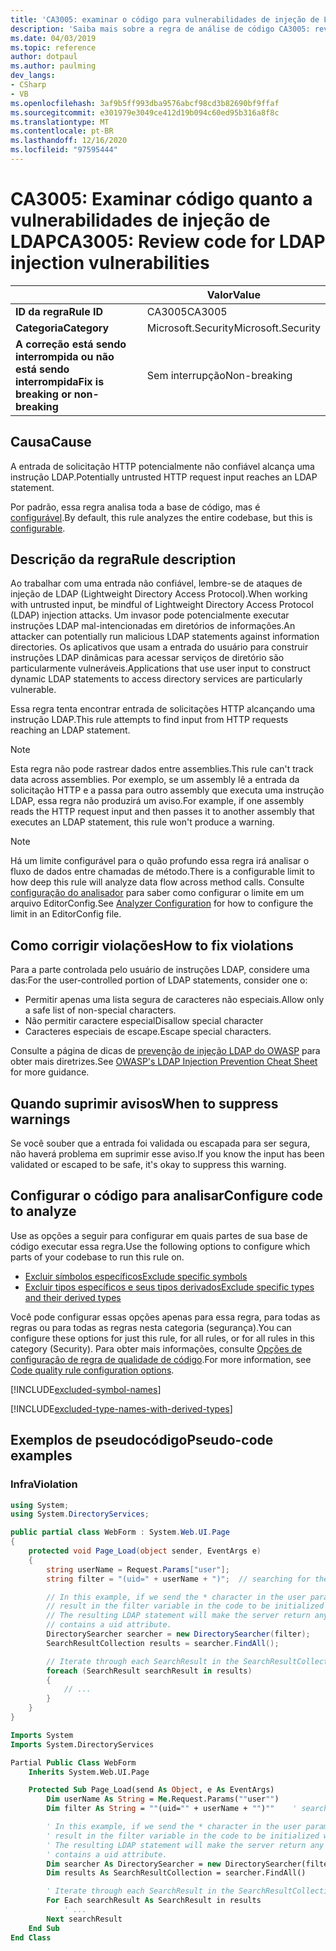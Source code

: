 ```yaml
---
title: 'CA3005: examinar o código para vulnerabilidades de injeção de LDAP (análise de código)'
description: 'Saiba mais sobre a regra de análise de código CA3005: revise o código para vulnerabilidades de injeção de LDAP'
ms.date: 04/03/2019
ms.topic: reference
author: dotpaul
ms.author: paulming
dev_langs:
- CSharp
- VB
ms.openlocfilehash: 3af9b5ff993dba9576abcf98cd3b82690bf9ffaf
ms.sourcegitcommit: e301979e3049ce412d19b094c60ed95b316a8f8c
ms.translationtype: MT
ms.contentlocale: pt-BR
ms.lasthandoff: 12/16/2020
ms.locfileid: "97595444"
---
```

# <a name="ca3005-review-code-for-ldap-injection-vulnerabilities"></a><span data-ttu-id="afb36-103">CA3005: Examinar código quanto a vulnerabilidades de injeção de LDAP</span><span class="sxs-lookup"><span data-stu-id="afb36-103">CA3005: Review code for LDAP injection vulnerabilities</span></span>

| | <span data-ttu-id="afb36-104">Valor</span><span class="sxs-lookup"><span data-stu-id="afb36-104">Value</span></span> |
|-|-|
| <span data-ttu-id="afb36-105">**ID da regra**</span><span class="sxs-lookup"><span data-stu-id="afb36-105">**Rule ID**</span></span> |<span data-ttu-id="afb36-106">CA3005</span><span class="sxs-lookup"><span data-stu-id="afb36-106">CA3005</span></span>|
| <span data-ttu-id="afb36-107">**Categoria**</span><span class="sxs-lookup"><span data-stu-id="afb36-107">**Category**</span></span> |<span data-ttu-id="afb36-108">Microsoft.Security</span><span class="sxs-lookup"><span data-stu-id="afb36-108">Microsoft.Security</span></span>|
| <span data-ttu-id="afb36-109">**A correção está sendo interrompida ou não está sendo interrompida**</span><span class="sxs-lookup"><span data-stu-id="afb36-109">**Fix is breaking or non-breaking**</span></span> |<span data-ttu-id="afb36-110">Sem interrupção</span><span class="sxs-lookup"><span data-stu-id="afb36-110">Non-breaking</span></span>|

## <a name="cause"></a><span data-ttu-id="afb36-111">Causa</span><span class="sxs-lookup"><span data-stu-id="afb36-111">Cause</span></span>

<span data-ttu-id="afb36-112">A entrada de solicitação HTTP potencialmente não confiável alcança uma instrução LDAP.</span><span class="sxs-lookup"><span data-stu-id="afb36-112">Potentially untrusted HTTP request input reaches an LDAP statement.</span></span>

<span data-ttu-id="afb36-113">Por padrão, essa regra analisa toda a base de código, mas é [configurável](#configure-code-to-analyze).</span><span class="sxs-lookup"><span data-stu-id="afb36-113">By default, this rule analyzes the entire codebase, but this is [configurable](#configure-code-to-analyze).</span></span>

## <a name="rule-description"></a><span data-ttu-id="afb36-114">Descrição da regra</span><span class="sxs-lookup"><span data-stu-id="afb36-114">Rule description</span></span>

<span data-ttu-id="afb36-115">Ao trabalhar com uma entrada não confiável, lembre-se de ataques de injeção de LDAP (Lightweight Directory Access Protocol).</span><span class="sxs-lookup"><span data-stu-id="afb36-115">When working with untrusted input, be mindful of Lightweight Directory Access Protocol (LDAP) injection attacks.</span></span> <span data-ttu-id="afb36-116">Um invasor pode potencialmente executar instruções LDAP mal-intencionadas em diretórios de informações.</span><span class="sxs-lookup"><span data-stu-id="afb36-116">An attacker can potentially run malicious LDAP statements against information directories.</span></span> <span data-ttu-id="afb36-117">Os aplicativos que usam a entrada do usuário para construir instruções LDAP dinâmicas para acessar serviços de diretório são particularmente vulneráveis.</span><span class="sxs-lookup"><span data-stu-id="afb36-117">Applications that use user input to construct dynamic LDAP statements to access directory services are particularly vulnerable.</span></span>

<span data-ttu-id="afb36-118">Essa regra tenta encontrar entrada de solicitações HTTP alcançando uma instrução LDAP.</span><span class="sxs-lookup"><span data-stu-id="afb36-118">This rule attempts to find input from HTTP requests reaching an LDAP statement.</span></span>

> [!NOTE]
> <span data-ttu-id="afb36-119">Esta regra não pode rastrear dados entre assemblies.</span><span class="sxs-lookup"><span data-stu-id="afb36-119">This rule can't track data across assemblies.</span></span> <span data-ttu-id="afb36-120">Por exemplo, se um assembly lê a entrada da solicitação HTTP e a passa para outro assembly que executa uma instrução LDAP, essa regra não produzirá um aviso.</span><span class="sxs-lookup"><span data-stu-id="afb36-120">For example, if one assembly reads the HTTP request input and then passes it to another assembly that executes an LDAP statement, this rule won't produce a warning.</span></span>

> [!NOTE]
> <span data-ttu-id="afb36-121">Há um limite configurável para o quão profundo essa regra irá analisar o fluxo de dados entre chamadas de método.</span><span class="sxs-lookup"><span data-stu-id="afb36-121">There is a configurable limit to how deep this rule will analyze data flow across method calls.</span></span> <span data-ttu-id="afb36-122">Consulte [configuração do analisador](https://github.com/dotnet/roslyn-analyzers/blob/master/docs/Analyzer%20Configuration.md#dataflow-analysis) para saber como configurar o limite em um arquivo EditorConfig.</span><span class="sxs-lookup"><span data-stu-id="afb36-122">See [Analyzer Configuration](https://github.com/dotnet/roslyn-analyzers/blob/master/docs/Analyzer%20Configuration.md#dataflow-analysis) for how to configure the limit in an EditorConfig file.</span></span>

## <a name="how-to-fix-violations"></a><span data-ttu-id="afb36-123">Como corrigir violações</span><span class="sxs-lookup"><span data-stu-id="afb36-123">How to fix violations</span></span>

<span data-ttu-id="afb36-124">Para a parte controlada pelo usuário de instruções LDAP, considere uma das:</span><span class="sxs-lookup"><span data-stu-id="afb36-124">For the user-controlled portion of LDAP statements, consider one o:</span></span>

- <span data-ttu-id="afb36-125">Permitir apenas uma lista segura de caracteres não especiais.</span><span class="sxs-lookup"><span data-stu-id="afb36-125">Allow only a safe list of non-special characters.</span></span>
- <span data-ttu-id="afb36-126">Não permitir caractere especial</span><span class="sxs-lookup"><span data-stu-id="afb36-126">Disallow special character</span></span>
- <span data-ttu-id="afb36-127">Caracteres especiais de escape.</span><span class="sxs-lookup"><span data-stu-id="afb36-127">Escape special characters.</span></span>

<span data-ttu-id="afb36-128">Consulte a página de dicas de [prevenção de injeção LDAP do OWASP](https://github.com/OWASP/CheatSheetSeries/blob/master/cheatsheets/LDAP_Injection_Prevention_Cheat_Sheet.md) para obter mais diretrizes.</span><span class="sxs-lookup"><span data-stu-id="afb36-128">See [OWASP's LDAP Injection Prevention Cheat Sheet](https://github.com/OWASP/CheatSheetSeries/blob/master/cheatsheets/LDAP_Injection_Prevention_Cheat_Sheet.md) for more guidance.</span></span>

## <a name="when-to-suppress-warnings"></a><span data-ttu-id="afb36-129">Quando suprimir avisos</span><span class="sxs-lookup"><span data-stu-id="afb36-129">When to suppress warnings</span></span>

<span data-ttu-id="afb36-130">Se você souber que a entrada foi validada ou escapada para ser segura, não haverá problema em suprimir esse aviso.</span><span class="sxs-lookup"><span data-stu-id="afb36-130">If you know the input has been validated or escaped to be safe, it's okay to suppress this warning.</span></span>

## <a name="configure-code-to-analyze"></a><span data-ttu-id="afb36-131">Configurar o código para analisar</span><span class="sxs-lookup"><span data-stu-id="afb36-131">Configure code to analyze</span></span>

<span data-ttu-id="afb36-132">Use as opções a seguir para configurar em quais partes de sua base de código executar essa regra.</span><span class="sxs-lookup"><span data-stu-id="afb36-132">Use the following options to configure which parts of your codebase to run this rule on.</span></span>

- [<span data-ttu-id="afb36-133">Excluir símbolos específicos</span><span class="sxs-lookup"><span data-stu-id="afb36-133">Exclude specific symbols</span></span>](#exclude-specific-symbols)
- [<span data-ttu-id="afb36-134">Excluir tipos específicos e seus tipos derivados</span><span class="sxs-lookup"><span data-stu-id="afb36-134">Exclude specific types and their derived types</span></span>](#exclude-specific-types-and-their-derived-types)

<span data-ttu-id="afb36-135">Você pode configurar essas opções apenas para essa regra, para todas as regras ou para todas as regras nesta categoria (segurança).</span><span class="sxs-lookup"><span data-stu-id="afb36-135">You can configure these options for just this rule, for all rules, or for all rules in this category (Security).</span></span> <span data-ttu-id="afb36-136">Para obter mais informações, consulte [Opções de configuração de regra de qualidade de código](../code-quality-rule-options.md).</span><span class="sxs-lookup"><span data-stu-id="afb36-136">For more information, see [Code quality rule configuration options](../code-quality-rule-options.md).</span></span>

[!INCLUDE[excluded-symbol-names](~/includes/code-analysis/excluded-symbol-names.md)]

[!INCLUDE[excluded-type-names-with-derived-types](~/includes/code-analysis/excluded-type-names-with-derived-types.md)]

## <a name="pseudo-code-examples"></a><span data-ttu-id="afb36-137">Exemplos de pseudocódigo</span><span class="sxs-lookup"><span data-stu-id="afb36-137">Pseudo-code examples</span></span>

### <a name="violation"></a><span data-ttu-id="afb36-138">Infra</span><span class="sxs-lookup"><span data-stu-id="afb36-138">Violation</span></span>

```csharp
using System;
using System.DirectoryServices;

public partial class WebForm : System.Web.UI.Page
{
    protected void Page_Load(object sender, EventArgs e)
    {
        string userName = Request.Params["user"];
        string filter = "(uid=" + userName + ")";  // searching for the user entry

        // In this example, if we send the * character in the user parameter which will
        // result in the filter variable in the code to be initialized with (uid=*).
        // The resulting LDAP statement will make the server return any object that
        // contains a uid attribute.
        DirectorySearcher searcher = new DirectorySearcher(filter);
        SearchResultCollection results = searcher.FindAll();

        // Iterate through each SearchResult in the SearchResultCollection.
        foreach (SearchResult searchResult in results)
        {
            // ...
        }
    }
}
```

```vb
Imports System
Imports System.DirectoryServices

Partial Public Class WebForm
    Inherits System.Web.UI.Page

    Protected Sub Page_Load(send As Object, e As EventArgs)
        Dim userName As String = Me.Request.Params(""user"")
        Dim filter As String = ""(uid="" + userName + "")""    ' searching for the user entry

        ' In this example, if we send the * character in the user parameter which will
        ' result in the filter variable in the code to be initialized with (uid=*).
        ' The resulting LDAP statement will make the server return any object that
        ' contains a uid attribute.
        Dim searcher As DirectorySearcher = new DirectorySearcher(filter)
        Dim results As SearchResultCollection = searcher.FindAll()

        ' Iterate through each SearchResult in the SearchResultCollection.
        For Each searchResult As SearchResult in results
            ' ...
        Next searchResult
    End Sub
End Class
```
